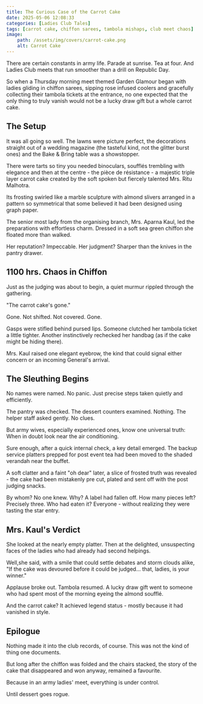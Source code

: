```yaml
---
title: The Curious Case of the Carrot Cake
date: 2025-05-06 12:08:33
categories: [Ladies Club Tales]
tags: [carrot cake, chiffon sarees, tambola mishaps, club meet chaos]
image:
    path: /assets/img/covers/carrot-cake.png
    alt: Carrot Cake
---
```


There are certain constants in army life. Parade at sunrise. Tea at four. And Ladies Club meets that run smoother than a drill on Republic Day.

So when a Thursday morning meet themed Garden Glamour began with ladies gliding in chiffon sarees, sipping rose infused coolers and gracefully collecting their tambola tickets at the entrance, no one expected that the only thing to truly vanish would not be a lucky draw gift but a whole carrot cake.

## The Setup

It was all going so well. The lawns were picture perfect, the decorations straight out of a wedding magazine (the tasteful kind, not the glitter burst ones) and the Bake & Bring table was a showstopper.

There were tarts so tiny you needed binoculars, soufflés trembling with elegance and then at the centre - the pièce de résistance - a majestic triple layer carrot cake created by the soft spoken but fiercely talented Mrs. Ritu Malhotra.

Its frosting swirled like a marble sculpture with almond slivers arranged in a pattern so symmetrical that some believed it had been designed using graph paper.

The senior most lady from the organising branch, Mrs. Aparna Kaul, led the preparations with effortless charm. Dressed in a soft sea green chiffon she floated more than walked.

Her reputation? Impeccable.
Her judgment? Sharper than the knives in the pantry drawer.

## 1100 hrs. Chaos in Chiffon

Just as the judging was about to begin, a quiet murmur rippled through the gathering.

"The carrot cake's gone."

Gone. Not shifted. Not covered. Gone.

Gasps were stifled behind pursed lips. Someone clutched her tambola ticket a little tighter. Another instinctively rechecked her handbag (as if the cake might be hiding there).

Mrs. Kaul raised one elegant eyebrow, the kind that could signal either concern or an incoming General's arrival.

## The Sleuthing Begins

No names were named. No panic. Just precise steps taken quietly and efficiently.

The pantry was checked. The dessert counters examined. Nothing.
The helper staff asked gently. No clues.

But army wives, especially experienced ones, know one universal truth:
When in doubt look near the air conditioning.

Sure enough, after a quick internal check, a key detail emerged.
The backup service platters prepped for post event tea had been moved to the shaded verandah near the buffet.

A soft clatter and a faint "oh dear" later, a slice of frosted truth was revealed - the cake had been mistakenly pre cut, plated and sent off with the post judging snacks.

By whom? No one knew.
Why? A label had fallen off.
How many pieces left? Precisely three.
Who had eaten it? Everyone - without realizing they were tasting the star entry.

## Mrs. Kaul's Verdict

She looked at the nearly empty platter.
Then at the delighted, unsuspecting faces of the ladies who had already had second helpings.

Well,she said, with a smile that could settle debates and storm clouds alike,
"If the cake was devoured before it could be judged... that, ladies, is your winner."

Applause broke out. Tambola resumed.
A lucky draw gift went to someone who had spent most of the morning eyeing the almond soufflé.

And the carrot cake?
It achieved legend status - mostly because it had vanished in style.

## Epilogue

Nothing made it into the club records, of course. This was not the kind of thing one documents.

But long after the chiffon was folded and the chairs stacked, the story of the cake that disappeared and won anyway, remained a favourite.

Because in an army ladies' meet, everything is under control.

Until dessert goes rogue.
